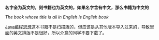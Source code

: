 **名字全为英文的，则书籍也为英文的，如果名字含有中文，那么书籍为中文的**

_The book whose title is all in English is  English book_

[Java编程思想](https://github.com/GroundLand/book/blob/master/java/Java%E7%BC%96%E7%A8%8B%E6%80%9D%E6%83%B3%EF%BC%88%E7%AC%AC4%E7%89%88%EF%BC%89.pdf)这本书籍不是扫描版的，但应该是从其他版本导入过来的，导致里面的英文排版不是很好，所以介意的同学不要下载了。
